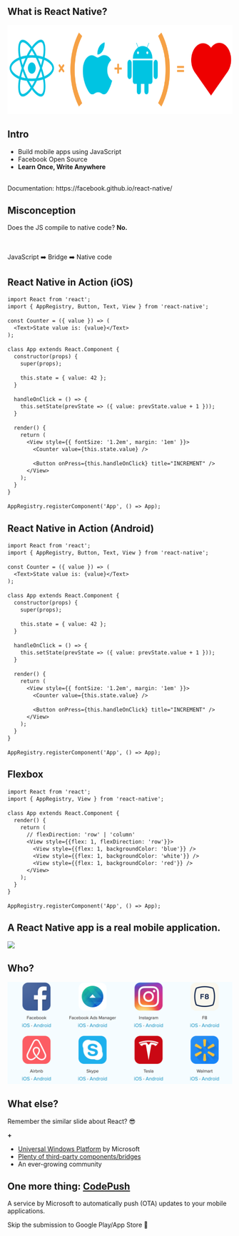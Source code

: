 ## What is React Native?

<img src="assets/images/react-native.png" style="height: 200px">


## Intro

- Build mobile apps using JavaScript
- Facebook Open Source
- **Learn Once, Write Anywhere**

<br>
Documentation: https://facebook.github.io/react-native/


## Misconception

Does the JS compile to native code? **No.**

<br>
<br>
JavaScript
➡️
Bridge
➡️
Native code


## React Native in Action (iOS)

``` javascript.player.ios
import React from 'react';
import { AppRegistry, Button, Text, View } from 'react-native';

const Counter = ({ value }) => (
  <Text>State value is: {value}</Text>
);

class App extends React.Component {
  constructor(props) {
    super(props);

    this.state = { value: 42 };
  }

  handleOnClick = () => {
    this.setState(prevState => ({ value: prevState.value + 1 }));
  }

  render() {
    return (
      <View style={{ fontSize: '1.2em', margin: '1em' }}>
        <Counter value={this.state.value} />

        <Button onPress={this.handleOnClick} title="INCREMENT" />
      </View>
    );
  }
}

AppRegistry.registerComponent('App', () => App);
```


## React Native in Action (Android)

``` javascript.player.android
import React from 'react';
import { AppRegistry, Button, Text, View } from 'react-native';

const Counter = ({ value }) => (
  <Text>State value is: {value}</Text>
);

class App extends React.Component {
  constructor(props) {
    super(props);

    this.state = { value: 42 };
  }

  handleOnClick = () => {
    this.setState(prevState => ({ value: prevState.value + 1 }));
  }

  render() {
    return (
      <View style={{ fontSize: '1.2em', margin: '1em' }}>
        <Counter value={this.state.value} />

        <Button onPress={this.handleOnClick} title="INCREMENT" />
      </View>
    );
  }
}

AppRegistry.registerComponent('App', () => App);
```


## Flexbox

``` javascript.player.ios
import React from 'react';
import { AppRegistry, View } from 'react-native';

class App extends React.Component {
  render() {
    return (
      // flexDirection: 'row' | 'column'
      <View style={{flex: 1, flexDirection: 'row'}}>
        <View style={{flex: 1, backgroundColor: 'blue'}} />
        <View style={{flex: 1, backgroundColor: 'white'}} />
        <View style={{flex: 1, backgroundColor: 'red'}} />
      </View>
    );
  }
}

AppRegistry.registerComponent('App', () => App);
```


## A React Native app is a real mobile application.


![](assets/images/xcode-layers.gif)


## Who?

![](assets/images/who.png)


## What else?

Remember the similar slide about React? 😎

**+**

- [Universal Windows
  Platform](https://github.com/Microsoft/react-native-windows) by Microsoft
- [Plenty of third-party
  components/bridges](http://www.awesome-react-native.com/)
- An ever-growing community


## One more thing: [CodePush](https://microsoft.github.io/code-push/)

A service by Microsoft to automatically push (OTA) updates to your mobile
applications.

Skip the submission to Google Play/App Store 🚀
